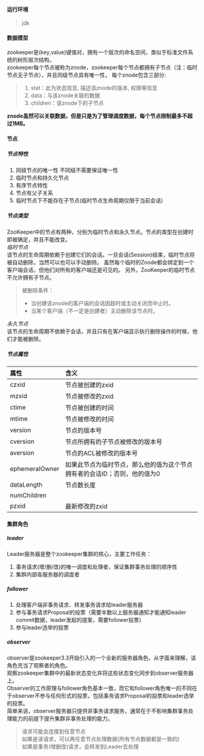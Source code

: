 #### 运行环境
> jdk

#### 数据模型  
zookeeper是(key,value)键值对，拥有一个层次的命名空间，类似于标准文件系统的树形层次结构，  
zookeeper每个节点被称为znode，zookeeper每个节点都拥有子节点（注：临时节点无子节点），并且同级节点具有唯一性，
每个znode包含三部分:
> 1. stat：此为状态信息, 描述该znode的版本, 权限等信息  
> 2. data：与该znode关联的数据  
> 3. children：该znode下的子节点   

**znode虽然可以关联数据，但是只是为了管理调度数据，每个节点限制最多不超过1MB。**

#### 节点
##### 节点特性
1. 同级节点的唯一性 不同级不需要保证唯一性
2. 临时节点和持久化节点
3. 有序节点特性
4. 节点有父子关系
5. 临时节点下不能存在子节点(临时节点生命周期仅限于当前会话)  
##### 节点类型
ZooKeeper中的节点有两种，分别为临时节点和永久节点。节点的类型在创建时即被确定，并且不能改变。  
_临时节点_  
该节点的生命周期依赖于创建它们的会话。一旦会话(Session)结束，临时节点将被自动删除，当然可以也可以手动删除。
虽然每个临时的Znode都会绑定到一个客户端会话，但他们对所有的客户端还是可见的。
另外，ZooKeeper的临时节点不允许拥有子节点。
> 被删除条件：  
> * 当创建该znode的客户端的会话因超时或主动关闭而中止时。
> * 当某个客户端（不一定是创建者）主动删除该节点时。  

_永久节点_  
该节点的生命周期不依赖于会话，并且只有在客户端显示执行删除操作的时候，他们才能被删除。

##### 节点属性
| 属性 | 含义 |
| :----- | :----- |
| czxid  | 节点被创建的zxid |
| mzxid  | 节点被修改的zxid |
| ctime  | 节点被创建的时间 | 
| mtime  | 节点被修改的时间 |
| version | 节点的版本号 |
| cversion | 节点所拥有的子节点被修改的版本号 |
| aversion  | 节点的ACL被修改的版本号 |
| ephemeralOwner | 如果此节点为临时节点，那么他的值为这个节点拥有者的会话ID；否则，他的值为0 |
| dataLength | 节点数长度 |
| numChildren |  |
| pzxid  | 最新修改的zxid |  
#### 集群角色  
##### leader  
Leader服务器是整个zookeeper集群的核心，主要工作任务：
1. 事务请求(增/删/改)的唯一调度和处理者，保证集群事务处理的顺序性
2. 集群内部各服务器的调度者  

##### follower
1. 处理客户端非事务请求、转发事务请求给leader服务器
2. 参与事务请求Proposal的投票（需要半数以上服务器通知才能通知leader commit数据，leader发起的提案，需要follower投票）
3. 参与leader选举的投票  
  
##### observer
observer是zookeeper3.3开始引入的一个全新的服务器角色，从字面来理解，该角色充当了观察者的角色。  
观察zookeeper集群中的最新状态变化并将这些状态变化同步到observer服务器上。  
Observer的工作原理与follower角色基本一致，而它和follower角色唯一的不同在于observer不参与任何形式的投票，包括事务请求Proposal的投票和leader选举的投票。  
简单来说，observer服务器只提供非事务请求服务，通常在于不影响集群事务处理能力的前提下提升集群非事务处理的能力。

> 请求可能会连接到任意节点  
> 如果是读请求，可以再任意节点处理数据(所有节点数据都是一致的)  
> 如果是事务(增删改)请求，会转发到Leader去处理  
